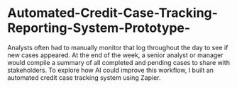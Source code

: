 # Automated-Credit-Case-Tracking-Reporting-System-Prototype-
Analysts often had to manually monitor that log throughout the day to see if new cases appeared. At the end of the week, a senior analyst or manager would compile a summary of all completed and pending cases to share with stakeholders. To explore how AI could improve this workflow, I built an automated credit case tracking system using Zapier.
